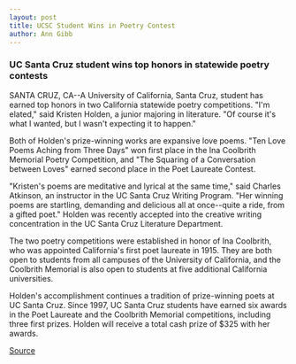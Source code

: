```yaml
---
layout: post
title: UCSC Student Wins in Poetry Contest
author: Ann Gibb
---
```


### UC Santa Cruz student wins top honors in statewide poetry contests

SANTA CRUZ, CA--A University of California, Santa Cruz, student has earned top honors in two California statewide poetry competitions. "I'm elated," said Kristen Holden, a junior majoring in literature. "Of course it's what I wanted, but I wasn't expecting it to happen."

Both of Holden's prize-winning works are expansive love poems. "Ten Love Poems Aching from Three Days" won first place in the Ina Coolbrith Memorial Poetry Competition, and "The Squaring of a Conversation between Loves" earned second place in the Poet Laureate Contest.

"Kristen's poems are meditative and lyrical at the same time," said Charles Atkinson, an instructor in the UC Santa Cruz Writing Program. "Her winning poems are startling, demanding and delicious all at once--quite a ride, from a gifted poet." Holden was recently accepted into the creative writing concentration in the UC Santa Cruz Literature Department.

The two poetry competitions were established in honor of Ina Coolbrith, who was appointed California's first poet laureate in 1915. They are both open to students from all campuses of the University of California, and the Coolbrith Memorial is also open to students at five additional California universities.

Holden's accomplishment continues a tradition of prize-winning poets at UC Santa Cruz. Since 1997, UC Santa Cruz students have earned six awards in the Poet Laureate and the Coolbrith Memorial competitions, including three first prizes. Holden will receive a total cash prize of $325 with her awards.  

[Source](http://www1.ucsc.edu/news_events/press_releases/01-02/poetry_contest.html "Permalink to UCSC - Press Release")